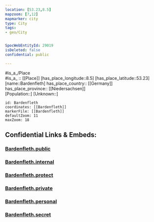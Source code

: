 ```yaml
---
location: [53.23,8.5] 
mapzoom: [7,12] 
mapmarker: city 
type: City
tags:
- geo/City


SpocWebEntityId: 29019
isDeleted: false
confidential: public

---
```

#is_a_/Place  
#is_a_ :: [[Place]] 
[has_place_longitude::8.5] 
[has_place_latitude::53.23] 
[name::Bardenfleth] 
has_place_country:: [[Germany]]  
has_place_province:: [[Niedersachsen]]  
[Population::] 
[Unknown::] 


```leaflet
id: Bardenfleth
coordinates: [[Bardenfleth]] 
markerFile: [[Bardenfleth]] 
defaultZoom: 11 
maxZoom: 18
```


## Confidential Links & Embeds: 

### [Bardenfleth.public](/_public/\Earth\Continent\Europe\Europe~Central\Germany\Germany~West\Niedersachsen\counties~Niedersachsen\Osterholz\cities~Osterholz\Schwanewede\boroughs~SchwanewedeBardenfleth.public.md) 

### [Bardenfleth.internal](/_internal/\Earth\Continent\Europe\Europe~Central\Germany\Germany~West\Niedersachsen\counties~Niedersachsen\Osterholz\cities~Osterholz\Schwanewede\boroughs~SchwanewedeBardenfleth.internal.md) 

### [Bardenfleth.protect](/_protect/\Earth\Continent\Europe\Europe~Central\Germany\Germany~West\Niedersachsen\counties~Niedersachsen\Osterholz\cities~Osterholz\Schwanewede\boroughs~SchwanewedeBardenfleth.protect.md) 

### [Bardenfleth.private](/_private/\Earth\Continent\Europe\Europe~Central\Germany\Germany~West\Niedersachsen\counties~Niedersachsen\Osterholz\cities~Osterholz\Schwanewede\boroughs~SchwanewedeBardenfleth.private.md) 

### [Bardenfleth.personal](/_personal/\Earth\Continent\Europe\Europe~Central\Germany\Germany~West\Niedersachsen\counties~Niedersachsen\Osterholz\cities~Osterholz\Schwanewede\boroughs~SchwanewedeBardenfleth.personal.md) 

### [Bardenfleth.secret](/_secret/\Earth\Continent\Europe\Europe~Central\Germany\Germany~West\Niedersachsen\counties~Niedersachsen\Osterholz\cities~Osterholz\Schwanewede\boroughs~SchwanewedeBardenfleth.secret.md)


